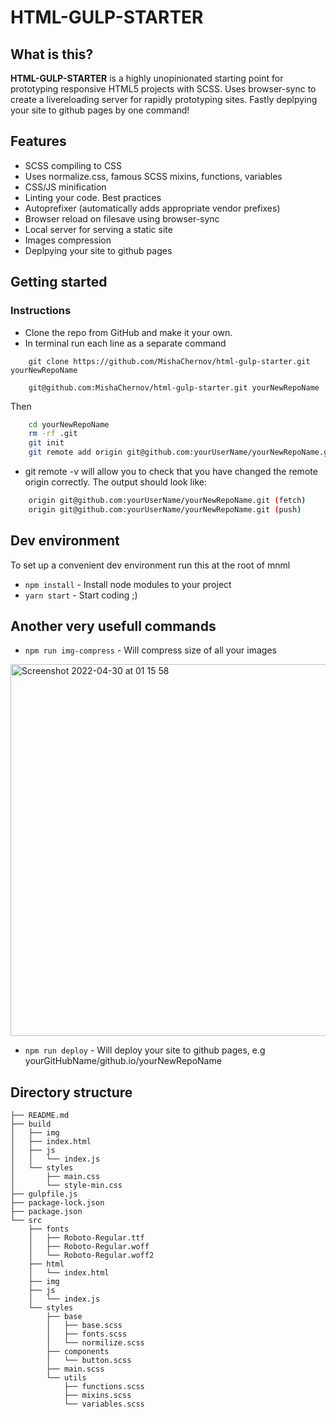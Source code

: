 # HTML-GULP-STARTER

## What is this?
**HTML-GULP-STARTER** is a highly unopinionated starting point for prototyping responsive HTML5 projects with SCSS.
Uses browser-sync to create a livereloading server for rapidly prototyping sites. Fastly deplpying your site to github pages by one command!

## Features

* SCSS compiling to CSS
* Uses normalize.css, famous SCSS mixins, functions, variables
* CSS/JS minification
* Linting your code. Best practices
* Autoprefixer (automatically adds appropriate vendor prefixes)
* Browser reload on filesave using browser-sync
* Local server for serving a static site
* Images compression
* Deplpying your site to github pages

## Getting started

### Instructions

* Clone the repo from GitHub and make it your own.
* In terminal run each line as a separate command

```https
    git clone https://github.com/MishaChernov/html-gulp-starter.git yourNewRepoName
```

```ssh
    git@github.com:MishaChernov/html-gulp-starter.git yourNewRepoName
```

Then

```bash
    cd yourNewRepoName
    rm -rf .git
    git init
    git remote add origin git@github.com:yourUserName/yourNewRepoName.git
``` 

* git remote -v will allow you to check that you have changed the remote origin correctly. The output should look like:
```bash
    origin git@github.com:yourUserName/yourNewRepoName.git (fetch)
    origin git@github.com:yourUserName/yourNewRepoName.git (push)
```

## Dev environment
To set up a convenient dev environment run this at the root of mnml

* ```npm install``` - Install node modules to your project
* ```yarn start```  - Start coding ;)

## Another very usefull commands
* ```npm run img-compress``` - Will compress size of all your images
<p align="left"><img width="595" alt="Screenshot 2022-04-30 at 01 15 58" src="https://user-images.githubusercontent.com/26045884/166079755-e53efb53-3dac-48c8-a851-a973ffe4c716.png"></p>


* ```npm run deploy``` - Will deploy your site to github pages, e.g yourGitHubName/github.io/yourNewRepoName


## Directory structure

```
├── README.md
├── build
│   ├── img
│   ├── index.html
│   ├── js
│   │   └── index.js
│   └── styles
│       ├── main.css
│       └── style-min.css
├── gulpfile.js
├── package-lock.json
├── package.json
└── src
    ├── fonts
    │   ├── Roboto-Regular.ttf
    │   ├── Roboto-Regular.woff
    │   └── Roboto-Regular.woff2
    ├── html
    │   └── index.html
    ├── img
    ├── js
    │   └── index.js
    └── styles
        ├── base
        │   ├── base.scss
        │   ├── fonts.scss
        │   └── normilize.scss
        ├── components
        │   └── button.scss
        ├── main.scss
        └── utils
            ├── functions.scss
            ├── mixins.scss
            └── variables.scss

```

